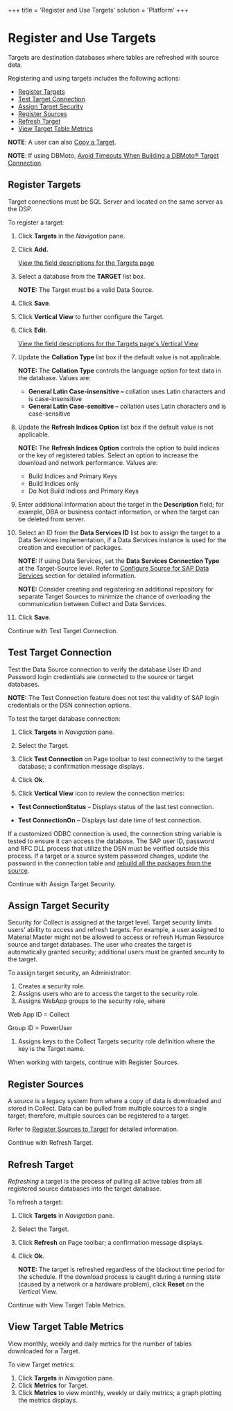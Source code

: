 +++
title = 'Register and Use Targets'
solution = 'Platform'
+++

# Register and Use Targets

Targets are destination databases where tables are refreshed with source
data.

Registering and using targets includes the following actions:

  - [Register Targets](#Register_Targets)
  - [Test Target Connection](#Test_Target_Connection)
  - [Assign Target Security](#Assign_Target_Security)
  - [Register Sources](#Register_Sources)
  - [Refresh Target](#Refresh_Target)
  - [View Target Table Metrics](#View_Target_Table_Metrics)

**NOTE**: A user can also [Copy a Target](Copy_a_Target_Collect.htm).

**NOTE**: If using DBMoto, [Avoid Timeouts When Building a DBMoto®
Target
Connection](Avoid_Timeouts_When_Building_a_DBMoto_Target_Connection.htm).

## <span id="Register_Targets"></span>Register Targets

Target connections must be SQL Server and located on the same server as
the DSP.

To register a target:

1.  Click **Targets** in the *Navigation* pane.

2.  Click **Add.**
    
    [View the field descriptions for the Targets
    page](../Page_Desc/Targets_H_Collect.htm)

3.  Select a database from the **TARGET** list box.
    
    **NOTE:** The Target must be a valid Data Source.

4.  Click **Save**.

5.  Click **Vertical View** to further configure the Target.

6.  Click **Edit**.
    
    [View the field descriptions for the Targets page's Vertical
    View](../Page_Desc/Targets_H_Collect.htm)

7.  Update the **Collation Type** list box if the default value is not
    applicable.
    
    **NOTE:** The **Collation Type** controls the language option for
    text data in the database. Values are:
    
      - **General Latin Case-insensitive –** collation uses Latin
        characters and is case-insensitive
      - **General Latin Case-sensitive –** collation uses Latin
        characters and is case-sensitive

8.  Update the **Refresh Indices Option** list box if the default value
    is not applicable.
    
    **NOTE:** The **Refresh Indices Option** controls the option to
    build indices or the key of registered tables. Select an option to
    increase the download and network performance. Values are:
    
      - Build Indices and Primary Keys
      - Build Indices only
      - Do Not Build Indices and Primary Keys

9.  Enter additional information about the target in the **Description**
    field; for example, DBA or business contact information, or when the
    target can be deleted from server.

10. Select an ID from the **Data Services ID** list box to assign the
    target to a Data Services implementation, if a Data Services
    instance is used for the creation and execution of packages.
    
    **NOTE:** If using Data Services, set the **Data Services Connection
    Type** at the Target-Source level. Refer to [Configure Source for
    SAP Data
    Services](Register_and_Use_Sources.htm#Configure_Source_for_SAP_Data_Services)
    section for detailed information.
    
    **NOTE:** Consider creating and registering an additional repository
    for separate Target Sources to minimize the chance of overloading
    the communication between Collect and Data Services.

11. Click **Save**.

Continue with Test Target Connection.

## <span id="Test_Target_Connection"></span>Test Target Connection

Test the Data Source connection to verify the database User ID and
Password login credentials are connected to the source or target
databases.

**NOTE:** The Test Connection feature does not test the validity of SAP
login credentials or the DSN connection options.

To test the target database connection:

1.  Click **Targets** in *Navigation* pane.

2.  Select the Target.  

3.  Click **Test Connection** on Page toolbar to test connectivity to
    the target database; a confirmation message displays.

4.  Click **Ok**.

5.  Click **Vertical View** icon to review the connection metrics:

<!-- end list -->

  - **Test ConnectionStatus** – Displays status of the last test
    connection.

  - **Test ConnectionOn** – Displays last date time of test connection.

If a customized ODBC connection is used, the connection string variable
is tested to ensure it can access the database. The SAP user ID,
password and RFC DLL process that utilize the DSN must be verified
outside this process. If a target or a source system password changes,
update the password in the connection table and [rebuild all the
packages from the
source](Register_and_Use_Sources.htm#Build_Package_for_Source).

Continue with Assign Target Security.

## <span id="Assign_Target_Security"></span>Assign Target Security

Security for Collect is assigned at the target level. Target security
limits users’ ability to access and refresh targets. For example, a user
assigned to Material Master might not be allowed to access or refresh
Human Resource source and target databases. The user who creates the
target is automatically granted security; additional users must be
granted security to the target.

To assign target security, an Administrator:

1.  Creates a security role.
2.  Assigns users who are to access the target to the security role.
3.  Assigns WebApp groups to the security role, where

Web App ID = Collect

Group ID = PowerUser

1.  Assigns keys to the Collect Targets security role definition where
    the key is the Target name.

When working with targets, continue with Register Sources.

## <span id="Register_Sources"></span>Register Sources

A *source* is a legacy system from where a copy of data is downloaded
and stored in Collect. Data can be pulled from multiple sources to a
single target; therefore, multiple sources can be registered to a
target.

Refer to [Register Sources to
Target](Register_and_Use_Sources.htm#Register_Sources_to_Target) for
detailed information.

Continue with Refresh Target.

## <span id="Refresh_Target"></span>Refresh Target

*Refreshing* a target is the process of pulling all active tables from
all registered source databases into the target database.

To refresh a target:

1.  Click **Targets** in *Navigation* pane.

2.  Select the Target.

3.  Click **Refresh** on Page toolbar; a confirmation message displays.

4.  Click **Ok**.
    
    **NOTE:** The target is refreshed regardless of the blackout time
    period for the schedule. If the download process is caught during a
    running state (caused by a network or a hardware problem), click
    **Reset** on the *Vertical* View.

Continue with View Target Table Metrics.

## <span id="View_Target_Table_Metrics"></span>View Target Table Metrics

View monthly, weekly and daily metrics for the number of tables
downloaded for a Target.

To view Target metrics:

1.  Click **Targets** in *Navigation* pane.
2.  Click **Metrics** for Target.
3.  Click **Metrics** to view monthly, weekly or daily metrics; a graph
    plotting the metrics displays.
